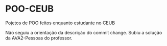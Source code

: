 # POO-CEUB
Pojetos de POO feitos enquanto estudante no CEUB

Não seguiu a orientação da descrição do commit change.
Subiu a solução da AVA2-Pessoas do professor.


